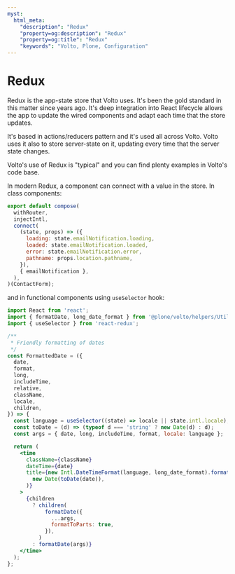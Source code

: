 ```yaml
---
myst:
  html_meta:
    "description": "Redux"
    "property=og:description": "Redux"
    "property=og:title": "Redux"
    "keywords": "Volto, Plone, Configuration"
---
```


# Redux

Redux is the app-state store that Volto uses.
It's been the gold standard in this matter since years ago.
It's deep integration into React lifecycle allows the app to update the wired components and adapt each time that the store updates.

It's based in actions/reducers pattern and it's used all across Volto.
Volto uses it also to store server-state on it, updating every time that the server state changes.

Volto's use of Redux is "typical" and you can find plenty examples in Volto's code base.

In modern Redux, a component can connect with a value in the store.
In class components:

```jsx
export default compose(
  withRouter,
  injectIntl,
  connect(
    (state, props) => ({
      loading: state.emailNotification.loading,
      loaded: state.emailNotification.loaded,
      error: state.emailNotification.error,
      pathname: props.location.pathname,
    }),
    { emailNotification },
  ),
)(ContactForm);
```

and in functional components using `useSelector` hook:

```jsx
import React from 'react';
import { formatDate, long_date_format } from '@plone/volto/helpers/Utils/Date';
import { useSelector } from 'react-redux';

/**
 * Friendly formatting of dates
 */
const FormattedDate = ({
  date,
  format,
  long,
  includeTime,
  relative,
  className,
  locale,
  children,
}) => {
  const language = useSelector((state) => locale || state.intl.locale);
  const toDate = (d) => (typeof d === 'string' ? new Date(d) : d);
  const args = { date, long, includeTime, format, locale: language };

  return (
    <time
      className={className}
      dateTime={date}
      title={new Intl.DateTimeFormat(language, long_date_format).format(
        new Date(toDate(date)),
      )}
    >
      {children
        ? children(
            formatDate({
              ...args,
              formatToParts: true,
            }),
          )
        : formatDate(args)}
    </time>
  );
};
```


